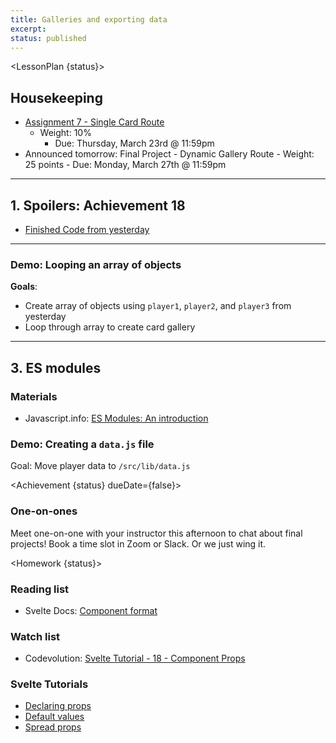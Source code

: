 ```yaml
---
title: Galleries and exporting data
excerpt:
status: published
---
```

<script>
	import Homework from "$lib/components/Homework.svelte";
	import LessonPlan from "$lib/components/LessonPlan.svelte";
	import LabTime from "$lib/components/LabTime.svelte";
	import Achievement from "$lib/components/Achievement.svelte";
</script>

<LessonPlan {status}>

## Housekeeping
- [Assignment 7 - Single Card Route](/courses/cpnt-262/assessments/assignment-7)
    - Weight: 10%
		- Due: Thursday, March 23rd @ 11:59pm  
- Announced tomorrow: Final Project - Dynamic Gallery Route
		- Weight: 25 points
		- Due: Monday, March 27th @ 11:59pm

---

## 1. Spoilers: Achievement 18
- [Finished Code from yesterday](https://github.com/sait-wbdv/w23-refactor-example/tree/main/src/routes/dailies/2023-03-20-js-objects/adventurers-objects)

---

### Demo: Looping an array of objects
**Goals**:
- Create array of objects using `player1`, `player2`, and `player3` from yesterday
- Loop through array to create card gallery

---

## 3. ES modules
### Materials
- Javascript.info: [ES Modules: An introduction](https://javascript.info/modules-intro)

### Demo: Creating a `data.js` file
Goal: Move player data to `/src/lib/data.js`

</LessonPlan>

<Achievement {status} dueDate={false}>

### One-on-ones
Meet one-on-one with your instructor this afternoon to chat about final projects! Book a time slot in Zoom or Slack. Or we just wing it.

</Achievement>

<Homework {status}>

### Reading list
- Svelte Docs: [Component format](https://svelte.dev/docs#component-format)

### Watch list
- Codevolution: [Svelte Tutorial - 18 - Component Props](https://www.youtube.com/watch?v=v943IElHCeY)

### Svelte Tutorials
- [Declaring props](https://learn.svelte.dev/tutorial/declaring-props)
- [Default values](https://learn.svelte.dev/tutorial/default-values)
- [Spread props](https://learn.svelte.dev/tutorial/spread-props)

</Homework>
